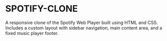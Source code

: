 # SPOTIFY-CLONE
A responsive clone of the Spotify Web Player built using HTML and CSS. Includes a custom layout with sidebar navigation, main content area, and a fixed music player footer.
